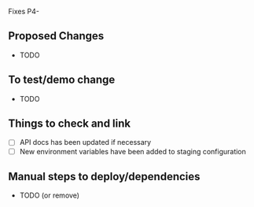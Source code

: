 Fixes P4-<TODO>

## Proposed Changes

- TODO

## To test/demo change

- TODO

## Things to check and link
- [ ] API docs has been updated if necessary
- [ ] New environment variables have been added to staging configuration

## Manual steps to deploy/dependencies

- TODO (or remove)
